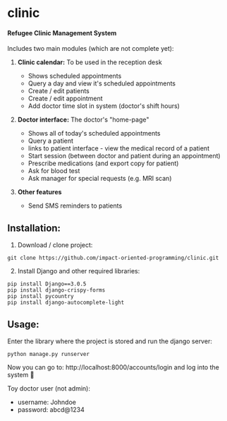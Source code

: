 # clinic
#### Refugee Clinic Management System
Includes two main modules (which are not complete yet):
1. **Clinic calendar:** To be used in the reception desk
  	- Shows scheduled appointments
  	- Query a day and view it's scheduled appointments
  	- Create / edit patients
  	- Create / edit appointment
  	- Add doctor time slot in system (doctor's shift hours)
  
2. **Doctor interface:** The doctor's "home-page"
  	- Shows all of today's scheduled appointments
  	- Query a patient
  	- links to patient interface - view the medical record of a patient
  	- Start session (between doctor and patient during an appointment)
  	- Prescribe medications (and export copy for patient)
  	- Ask for blood test
  	- Ask manager for special requests (e.g. MRI scan)
 
2. **Other features**
  	- Send SMS reminders to patients

## Installation:
1. Download / clone project:
```
git clone https://github.com/impact-oriented-programming/clinic.git
```
2. Install Django and other required libraries:
```
pip install Django==3.0.5
pip install django-crispy-forms
pip install pycountry
pip install django-autocomplete-light
```
## Usage:
Enter the library where the project is stored and run the django server:
```
python manage.py runserver
```
Now you can go to:  http://localhost:8000/accounts/login and log into the system :nail_care:

Toy doctor user (not admin):
- username: Johndoe
- password: abcd@1234
